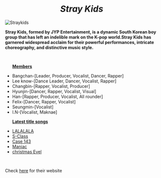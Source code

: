 <html>
<head>
<style>
h1 {
  text-align: center;
}
</style>
</head>
<body>
  <i><h1>Stray Kids</h1></i>
  <img src="https://lv2-cdn.azureedge.net/straykids/0611021d714948388f19cce9635539ce-09%20%EB%8B%A8%EC%B2%B4-1_019_13971-F2.jpg" alt="Straykids">
  <b><p>Stray Kids, formed by JYP Entertainment, is a dynamic South Korean boy group that has left an indelible mark on the K-pop world.Stray Kids has garnered widespread acclaim for their powerful performances, intricate choreography, and distinctive music style.</p></b>
  <br>
  <ul>
    <b><u><p>Members</p></u></b>
    <li>Bangchan-[Leader, Producer, Vocalist, Dancer, Rapper]</li>
    <li>Lee know-[Dance Leader, Dancer, Vocalist, Rapper]</li>
    <li>Changbin-[Rapper, Vocalist, Producer]</li>
    <li>Hyunjin-[Dancer, Rapper, Vocalist, Visual]</li>
    <li>Han-[Rapper, Producer, Vocalist, All rounder]</li>
    <li>Felix-[Dancer, Rapper, Vocalist]</li>
    <li>Seungmin-[Vocalist]</li>
    <li>I.N-[Vocalist, Maknae]</li>
    </ul>
    <ul>
  <u><b><p>Latest title songs</p></b></u>
      <li> <a href="https://youtu.be/dBDkYofMUs4?si=CvKo3W7gwPnc9NV2">LALALALA</a></li>
      <li> <a href="https://youtu.be/JsOOis4bBFg?si=Y2OI-B2_fEogt4Eg">S-Class</a></li>
      <li> <a href="https://youtu.be/jYSlpC6Ud2A?si=Ot9VUSD83o1MbbT3">Case 143</a></li>
      <li> <a href="https://youtu.be/OvioeS1ZZ7o?si=M5rtbp-ZPKycOkxk">Maniac</a></li>
      <li> <a href="https://youtu.be/57n4dZAPxNY?si=dGEyd9ilQL9r_P97">christmas Evel</a></li>
      </ul>
  <br>
   <p>Check <a href="https://straykids.jype.com/"> <u>here</u></a> for their website</p>
      </body>
</html>
